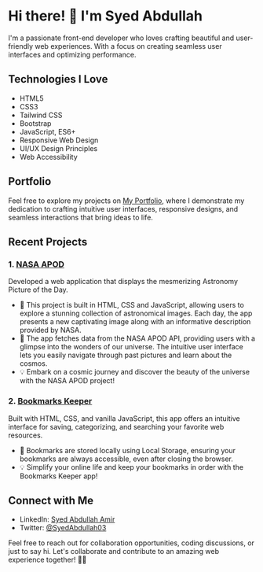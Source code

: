# Hi there! 👋 I'm Syed Abdullah

I'm a passionate front-end developer who loves crafting beautiful and user-friendly web experiences. With a focus on creating seamless user interfaces and optimizing performance.

## Technologies I Love

- HTML5
- CSS3
- Tailwind CSS
- Bootstrap
- JavaScript, ES6+
- Responsive Web Design
- UI/UX Design Principles
- Web Accessibility

## Portfolio

Feel free to explore my projects on [My Portfolio](https://syedabdullah.netlify.app), where I demonstrate my dedication to crafting intuitive user interfaces, responsive designs, and seamless interactions that bring ideas to life.

## Recent Projects

### 1. [NASA APOD](https://nasa-apod-js.netlify.app/)

Developed a web application that displays the mesmerizing Astronomy Picture of the Day.

- 🚀 This project is built in HTML, CSS and JavaScript, allowing users to explore a stunning collection of astronomical images. Each day, the app presents a new captivating image along with an informative description provided by NASA.
- 🌌 The app fetches data from the NASA APOD API, providing users with a glimpse into the wonders of our universe. The intuitive user interface lets you easily navigate through past pictures and learn about the cosmos.
- 💡 Embark on a cosmic journey and discover the beauty of the universe with the NASA APOD project!

### 2. [Bookmarks Keeper](https://bookmarkapp.netlify.app/)

Built with HTML, CSS, and vanilla JavaScript, this app offers an intuitive interface for saving, categorizing, and searching your favorite web resources.

- 🔧 Bookmarks are stored locally using Local Storage, ensuring your bookmarks are always accessible, even after closing the browser.
- 💡 Simplify your online life and keep your bookmarks in order with the Bookmarks Keeper app!

## Connect with Me

- LinkedIn: [Syed Abdullah Amir](https://www.linkedin.com/in/syed-abdullah-amir-71895b271/)
- Twitter: [@SyedAbdullah03](https://twitter.com/SyedAbdullah03)

Feel free to reach out for collaboration opportunities, coding discussions, or just to say hi. Let's collaborate and contribute to an amazing web experience together!
🚀✨

